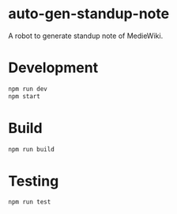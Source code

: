 # auto-gen-standup-note
A robot to generate standup note of MedieWiki.

# Development
```bash
npm run dev
npm start
```

# Build 
```bash
npm run build
```

# Testing 

```bash
npm run test
```
